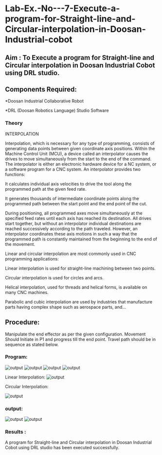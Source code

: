 # Lab-Ex.-No---7-Execute-a-program-for-Straight-line-and-Circular-interpolation-in-Doosan-Industrial-cobot
## Aim : To Execute a program for Straight-line and Circular interpolation in Doosan Industrial Cobot using DRL studio.

## Components Required:

*Doosan Industrial Collaborative Robot

*DRL (Doosan Robotics Language) Studio Software

### Theory 
INTERPOLATION

Interpolation, which is necessary for any type of programming, consists of generating data points between given coordinate axis positions. Within the Machine Control Unit (MCU), a device called an interpolator causes the drives to move simultaneously from the start to the end of the command. The interpolator is either an electronic hardware device for a NC system, or a software program for a CNC system. An interpolator provides two functions:

It calculates individual axis velocities to drive the tool along the programmed path at the given feed rate.

It generates thousands of intermediate coordinate points along the programmed path between the start point and the end point of the cut.

During positioning, all programmed axes move simultaneously at the specified feed rates until each axis has reached its destination. All drives start together, but without an interpolator individual destinations are reached successively according to the path traveled. However, an interpolator coordinates these axis motions in such a way that the programmed path is constantly maintained from the beginning to the end of the movement.

Linear and circular interpolation are most commonly used in CNC programming applications:

Linear interpolation is used for straight-line machining between two points.

Circular interpolation is used for circles and arcs.

Helical interpolation, used for threads and helical forms, is available on many CNC machines.

Parabolic and cubic interpolation are used by industries that manufacture parts having complex shape such as aerospace parts, and...

## Procedure:

Manipulate the end effector as per the given configuration. Movement Should Initiate in P1 and progress till the end point. Travel path should be in sequence as stated below.

### Program:
![output](https://github.com/Saibandhavi75/Lab-Ex.-No---7-Execute-a-program-for-Straight-line-and-Circular-interpolation-in-Doosan-Industrial-C/blob/main/2.png?raw=true)
![output](https://github.com/Saibandhavi75/Lab-Ex.-No---7-Execute-a-program-for-Straight-line-and-Circular-interpolation-in-Doosan-Industrial-C/blob/main/3.png?raw=true)
![output](https://github.com/Saibandhavi75/Lab-Ex.-No---7-Execute-a-program-for-Straight-line-and-Circular-interpolation-in-Doosan-Industrial-C/blob/main/4.png?raw=true)
![output](https://github.com/Saibandhavi75/Lab-Ex.-No---7-Execute-a-program-for-Straight-line-and-Circular-interpolation-in-Doosan-Industrial-C/blob/main/5.png?raw=true)

Linear Interpolation:
![output](https://github.com/Saibandhavi75/Lab-Ex.-No---7-Execute-a-program-for-Straight-line-and-Circular-interpolation-in-Doosan-Industrial-C/blob/main/7.png?raw=true)









Circular Interpolation:

![output](https://github.com/Saibandhavi75/Lab-Ex.-No---7-Execute-a-program-for-Straight-line-and-Circular-interpolation-in-Doosan-Industrial-C/blob/main/8.png?raw=true)

### output:
![output](https://github.com/Saibandhavi75/Lab-Ex.-No---7-Execute-a-program-for-Straight-line-and-Circular-interpolation-in-Doosan-Industrial-C/blob/main/9.png?raw=true)
![output](https://github.com/Saibandhavi75/Lab-Ex.-No---7-Execute-a-program-for-Straight-line-and-Circular-interpolation-in-Doosan-Industrial-C/blob/main/10.png?raw=true)





### Results :
A program for Straight-line and Circular interpolation in Doosan Industrial Cobot using DRL studio has been executed successfully.



 
